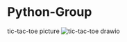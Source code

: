 # Python-Group

tic-tac-toe picture
![tic-tac-toe drawio](https://user-images.githubusercontent.com/111666669/222793157-fd81d97b-89cc-4989-8eb8-47337ba9f383.png)

